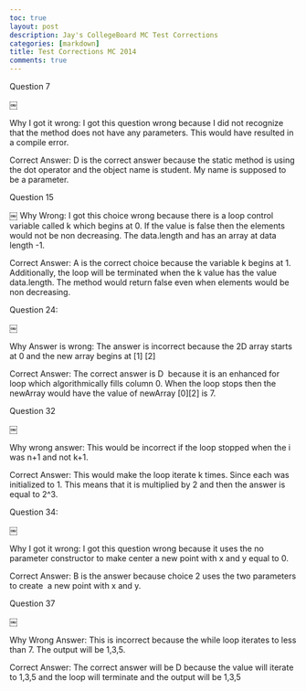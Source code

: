 ```yaml
---
toc: true
layout: post
description: Jay's CollegeBoard MC Test Corrections
categories: [markdown]
title: Test Corrections MC 2014
comments: true
---
```




Question 7

￼

Why I got it wrong: I got this question wrong because I did not recognize that the method does not have any parameters. This would have resulted in a compile error. 

Correct Answer: D is the correct answer because the static method is using the dot operator and the object name is student. My name is supposed to be a parameter. 


Question 15

￼
Why Wrong: I got this choice wrong because there is a loop control variable called k which begins at 0. If the value is false then the elements would not be non decreasing. The data.length and has an array at data length -1.

Correct Answer: A is the correct choice because the variable k begins at 1. Additionally, the loop will be terminated when the k value has the value data.length. The method would return false even when elements would be non decreasing. 


Question 24: 

￼

Why Answer is wrong: The answer is incorrect because the 2D array starts at 0 and the new array begins at [1] [2]

Correct Answer: The correct answer is D  because it is an enhanced for loop which algorithmically fills column 0. When the loop stops then the newArray would have the value of newArray [0][2] is 7.

Question 32 

￼

Why wrong answer: This would be incorrect if the loop stopped when the i was n+1 and not k+1. 

Correct Answer: This would make the loop iterate k times. Since each was initialized to 1. This means that it is multiplied by 2 and then the answer is equal to 2^3. 


Question 34:

￼


Why I got it wrong: I got this question wrong because it uses the no parameter constructor to make center a new point with x and y equal to 0.


Correct Answer: B is the answer because choice 2 uses the two parameters to create  a new point with x and y. 



Question 37

￼

Why Wrong Answer: This is incorrect because the while loop iterates to less than 7. The output will be 1,3,5. 


Correct Answer: The correct answer will be D because the value will iterate to 1,3,5 and the loop will terminate and the output will be 1,3,5
